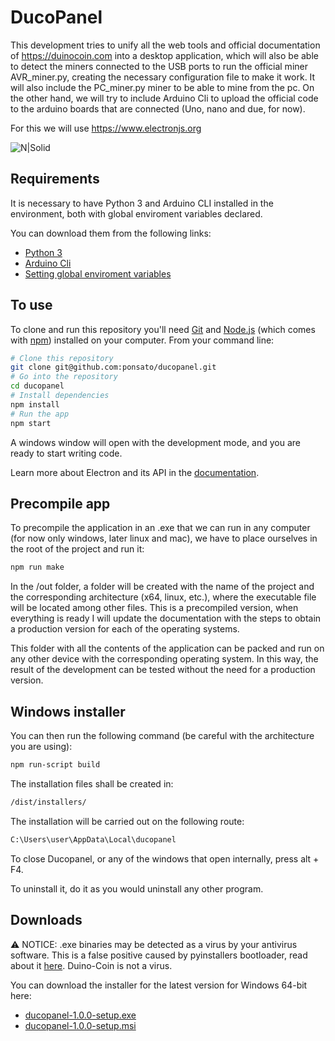 # DucoPanel

This development tries to unify all the web tools and official documentation of https://duinocoin.com into a desktop application, which will also be able to detect the miners connected to the USB ports to run the official miner AVR_miner.py, creating the necessary configuration file to make it work.
It will also include the PC_miner.py miner to be able to mine from the pc.
On the other hand, we will try to include Arduino Cli to upload the official code to the arduino boards that are connected (Uno, nano and due, for now).

For this we will use https://www.electronjs.org

![N|Solid](https://media.discordapp.net/attachments/677615906322382862/866087597813792768/unknown.png?width=1249&height=670)

## Requirements

It is necessary to have Python 3 and Arduino CLI installed in the environment, both with global enviroment variables declared.

You can download them from the following links:
- [Python 3](https://www.python.org/downloads/)
- [Arduino Cli](https://arduino.github.io/arduino-cli/latest/installation/)
- [Setting global enviroment variables](https://support.shotgunsoftware.com/hc/en-us/articles/114094235653-Setting-global-environment-variables-on-Windows)

## To use

To clone and run this repository you'll need [Git](https://git-scm.com) and [Node.js](https://nodejs.org/en/download/) (which comes with [npm](http://npmjs.com)) installed on your computer. From your command line:

```bash
# Clone this repository
git clone git@github.com:ponsato/ducopanel.git
# Go into the repository
cd ducopanel
# Install dependencies
npm install
# Run the app
npm start
```
A windows window will open with the development mode, and you are ready to start writing code.

Learn more about Electron and its API in the [documentation](http://electron.atom.io/docs/).

## Precompile app

To precompile the application in an .exe that we can run in any computer (for now only windows, later linux and mac), we have to place ourselves in the root of the project and run it:
```bash
npm run make
```
In the /out folder, a folder will be created with the name of the project and the corresponding architecture (x64, linux, etc.), where the executable file will be located among other files. This is a precompiled version, when everything is ready I will update the documentation with the steps to obtain a production version for each of the operating systems.

This folder with all the contents of the application can be packed and run on any other device with the corresponding operating system. In this way, the result of the development can be tested without the need for a production version.

## Windows installer

You can then run the following command (be careful with the architecture you are using):

```bash
npm run-script build
```

The installation files shall be created in:
```bash
/dist/installers/
```
The installation will be carried out on the following route:
```bash
C:\Users\user\AppData\Local\ducopanel
```

To close Ducopanel, or any of the windows that open internally, press alt + F4.

To uninstall it, do it as you would uninstall any other program.

## Downloads

⚠️ NOTICE: .exe binaries may be detected as a virus by your antivirus software. This is a false positive caused by pyinstallers bootloader, read about it [here](https://stackoverflow.com/questions/43777106/program-made-with-pyinstaller-now-seen-as-a-trojan-horse-by-avg). Duino-Coin is not a virus.

You can download the installer for the latest version for Windows 64-bit here:

- [ducopanel-1.0.0-setup.exe](https://tomaszafra.es/ducopanel/installers/Ducopanel-1.0.0-setup.exe)
- [ducopanel-1.0.0-setup.msi](https://tomaszafra.es/ducopanel/installers/Ducopanel-1.0.0-setup.msi)
